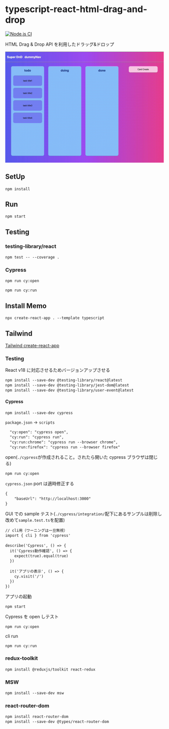 # typescript-react-html-drag-and-drop

[![Node.js CI](https://github.com/hironomiu/typescript-react-html-drag-and-drop/actions/workflows/node.js.yml/badge.svg)](https://github.com/hironomiu/typescript-react-html-drag-and-drop/actions/workflows/node.js.yml)

HTML Drag & Drop API を利用したドラッグ&ドロップ

![demo](./demo.gif)

## SetUp

```
npm install
```

## Run

```
npm start
```

## Testing

### testing-library/react

```
npm test -- --coverage .
```

### Cypress

```
npm run cy:open
```

```
npm run cy:run
```

## Install Memo

```
npx create-react-app . --template typescript
```

## Tailwind

[Tailwind create-react-app](https://tailwindcss.com/docs/guides/create-react-app)

### Testing

React v18 に対応させるためバージョンアップさせる

```
npm install --save-dev @testing-library/react@latest
npm install --save-dev @testing-library/jest-dom@latest
npm install --save-dev @testing-library/user-event@latest
```

#### Cypress

```
npm install --save-dev cypress
```

`package.json` -> `scripts`

```
  "cy:open": "cypress open",
  "cy:run": "cypress run",
  "cy:run:chrome": "cypress run --browser chrome",
  "cy:run:firefox": "cypress run --browser firefox"
```

open(`./cypress`が作成されること。されたら開いた cypress ブラウザは閉じる)

```
npm run cy:open
```

`cypress.json` port は適時修正する

```
{
    "baseUrl": "http://localhost:3000"
}
```

GUI での sample テスト(`./cypress/integration/`配下にあるサンプルは削除し改めて`sample.test.ts`を配置)

```
// cli用（ワーニングは一旦無視）
import { cli } from 'cypress'

describe('Cypress', () => {
  it('Cypress動作確認', () => {
    expect(true).equal(true)
  })

  it('アプリの表示', () => {
    cy.visit('/')
  })
})
```

アプリの起動

```
npm start
```

Cypress を open しテスト

```
npm run cy:open
```

cli run

```
npm run cy:run
```

### redux-toolkit

```
npm install @reduxjs/toolkit react-redux
```

### MSW

```
npm install --save-dev msw
```

### react-router-dom

```
npm install react-router-dom
npm install --save-dev @types/react-router-dom
```
